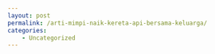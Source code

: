 ```yaml
---
layout: post
permalink: /arti-mimpi-naik-kereta-api-bersama-keluarga/
categories:
    - Uncategorized
---
```


